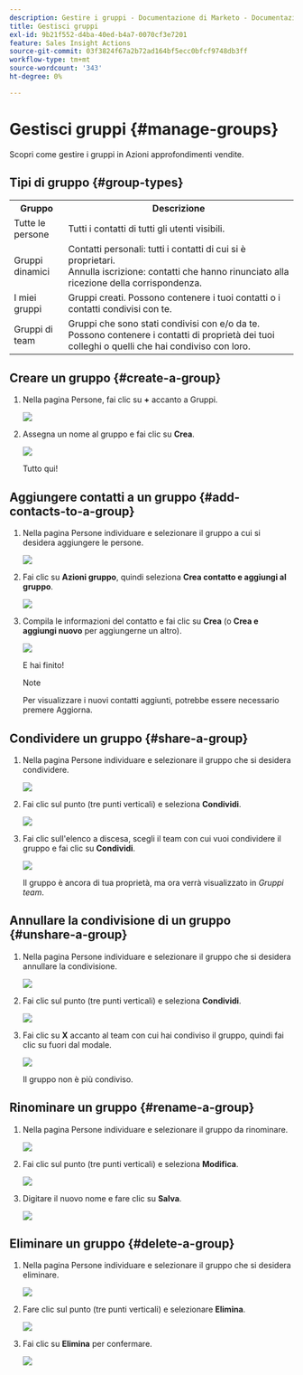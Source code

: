 ```yaml
---
description: Gestire i gruppi - Documentazione di Marketo - Documentazione del prodotto
title: Gestisci gruppi
exl-id: 9b21f552-d4ba-40ed-b4a7-0070cf3e7201
feature: Sales Insight Actions
source-git-commit: 03f3824f67a2b72ad164bf5ecc0bfcf9748db3ff
workflow-type: tm+mt
source-wordcount: '343'
ht-degree: 0%

---
```


# Gestisci gruppi {#manage-groups}

Scopri come gestire i gruppi in Azioni approfondimenti vendite.

## Tipi di gruppo {#group-types}

<table> 
 <colgroup> 
  <col> 
  <col> 
 </colgroup> 
 <tbody> 
  <tr> 
   <th>Gruppo</th> 
   <th>Descrizione</th> 
  </tr> 
  <tr> 
   <td>Tutte le persone</td> 
   <td>Tutti i contatti di tutti gli utenti visibili.</td> 
  </tr> 
  <tr> 
   <td>Gruppi dinamici</td> 
   <td>Contatti personali: tutti i contatti di cui si è proprietari.<br>Annulla iscrizione: contatti che hanno rinunciato alla ricezione della corrispondenza.</td> 
  </tr> 
  <tr> 
   <td>I miei gruppi</td> 
   <td>Gruppi creati. Possono contenere i tuoi contatti o i contatti condivisi con te.</td> 
  </tr> 
  <tr> 
   <td>Gruppi di team</td> 
   <td>Gruppi che sono stati condivisi con e/o da te. Possono contenere i contatti di proprietà dei tuoi colleghi o quelli che hai condiviso con loro.</td> 
  </tr> 
 </tbody> 
</table>

## Creare un gruppo {#create-a-group}

1. Nella pagina Persone, fai clic su **+** accanto a Gruppi.

   ![](assets/manage-groups-1.png)

1. Assegna un nome al gruppo e fai clic su **Crea**.

   ![](assets/manage-groups-2.png)

   Tutto qui!

## Aggiungere contatti a un gruppo {#add-contacts-to-a-group}

1. Nella pagina Persone individuare e selezionare il gruppo a cui si desidera aggiungere le persone.

   ![](assets/manage-groups-3.png)

1. Fai clic su **Azioni gruppo**, quindi seleziona **Crea contatto e aggiungi al gruppo**.

   ![](assets/manage-groups-4.png)

1. Compila le informazioni del contatto e fai clic su **Crea** (o **Crea e aggiungi nuovo** per aggiungerne un altro).

   ![](assets/manage-groups-5.png)

   E hai finito!

   >[!NOTE]
   >
   >Per visualizzare i nuovi contatti aggiunti, potrebbe essere necessario premere Aggiorna.

## Condividere un gruppo {#share-a-group}

1. Nella pagina Persone individuare e selezionare il gruppo che si desidera condividere.

   ![](assets/manage-groups-6.png)

1. Fai clic sul punto (tre punti verticali) e seleziona **Condividi**.

   ![](assets/manage-groups-7.png)

1. Fai clic sull&#39;elenco a discesa, scegli il team con cui vuoi condividere il gruppo e fai clic su **Condividi**.

   ![](assets/manage-groups-8.png)

   Il gruppo è ancora di tua proprietà, ma ora verrà visualizzato in _Gruppi team_.

## Annullare la condivisione di un gruppo {#unshare-a-group}

1. Nella pagina Persone individuare e selezionare il gruppo che si desidera annullare la condivisione.

   ![](assets/manage-groups-9.png)

1. Fai clic sul punto (tre punti verticali) e seleziona **Condividi**.

   ![](assets/manage-groups-10.png)

1. Fai clic su **X** accanto al team con cui hai condiviso il gruppo, quindi fai clic su fuori dal modale.

   ![](assets/manage-groups-11.png)

   Il gruppo non è più condiviso.

## Rinominare un gruppo {#rename-a-group}

1. Nella pagina Persone individuare e selezionare il gruppo da rinominare.

   ![](assets/manage-groups-12.png)

1. Fai clic sul punto (tre punti verticali) e seleziona **Modifica**.

   ![](assets/manage-groups-13.png)

1. Digitare il nuovo nome e fare clic su **Salva**.

   ![](assets/manage-groups-14.png)

## Eliminare un gruppo {#delete-a-group}

1. Nella pagina Persone individuare e selezionare il gruppo che si desidera eliminare.

   ![](assets/manage-groups-15.png)

1. Fare clic sul punto (tre punti verticali) e selezionare **Elimina**.

   ![](assets/manage-groups-16.png)

1. Fai clic su **Elimina** per confermare.

   ![](assets/manage-groups-17.png)
